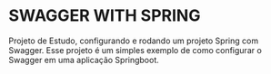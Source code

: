 # SWAGGER WITH SPRING 
Projeto de Estudo, configurando e rodando um projeto Spring com Swagger.
Esse projeto é um simples exemplo de como configurar o Swagger em uma aplicação Springboot.

